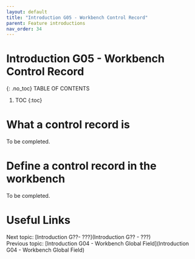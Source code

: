 ```yaml
---
layout: default
title: "Introduction G05 - Workbench Control Record"
parent: Feature introductions
nav_order: 34
---
```


# Introduction G05 - Workbench Control Record
{: .no_toc}
TABLE OF CONTENTS 
1. TOC
{:toc}  

# What a control record is
To be completed.  
  
# Define a control record in the workbench
To be completed.  
  


# Useful Links
Next topic: [Introduction G??- ???](Introduction G?? - ???)  
Previous topic: [Introduction G04 - Workbench Global Field](Introduction G04 - Workbench Global Field)  

